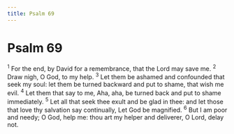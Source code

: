 ```yaml
---
title: Psalm 69
---
```

# Psalm 69

<sup>1</sup> For the end, by David for a remembrance, that the Lord may save me. <sup>2</sup> Draw nigh, O God, to my help. <sup>3</sup> Let them be ashamed and confounded that seek my soul: let them be turned backward and put to shame, that wish me evil. <sup>4</sup> Let them that say to me, Aha, aha, be turned back and put to shame immediately. <sup>5</sup> Let all that seek thee exult and be glad in thee: and let those that love thy salvation say continually, Let God be magnified. <sup>6</sup> But I am poor and needy; O God, help me: thou art my helper and deliverer, O Lord, delay not. 